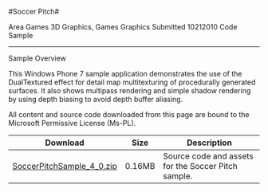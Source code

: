 #Soccer Pitch#

Area
Games 3D Graphics, Games Graphics
Submitted
10212010
Code Sample

---

Sample Overview

This Windows Phone 7 sample application demonstrates the use of the DualTextured effect for detail map multitexturing of procedurally generated surfaces. It also shows multipass rendering and simple shadow rendering by using depth biasing to avoid depth buffer aliasing.


All content and source code downloaded from this page are bound to the Microsoft Permissive License (Ms-PL).

Download | Size | Description
---|---|---|
[SoccerPitchSample_4_0.zip](https://github.com/simondarksidej/XNAGameStudio/blob/master/Samples/SoccerPitchSample_4_0.zip?raw=true) | 0.16MB | Source code and assets for the Soccer Pitch sample.